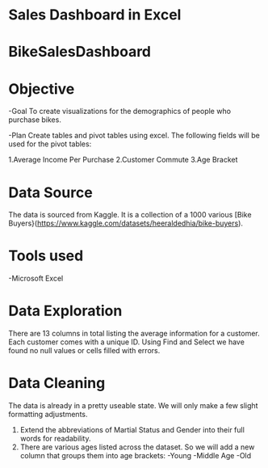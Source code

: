 # Sales Dashboard in Excel

# BikeSalesDashboard

# Objective

-Goal
To create visualizations for the demographics of people who purchase bikes.

-Plan
Create tables and pivot tables using excel. 
The following fields will be used for the pivot tables:

1.Average Income Per Purchase
2.Customer Commute
3.Age Bracket

# Data Source
The data is sourced from Kaggle. It is a collection of a 1000 various [Bike Buyers}(https://www.kaggle.com/datasets/heeraldedhia/bike-buyers).

# Tools used

-Microsoft Excel

# Data Exploration
There are 13 columns in total listing the average information for a customer. Each customer comes with a unique ID. Using Find and Select we have found no null values or cells filled with errors.

# Data Cleaning

The data is already in a pretty useable state. We will only make a few slight formatting adjustments.

1. Extend the abbreviations of Martial Status and Gender into their full words for readability. 
2. There are various ages listed across the dataset. So we will add a new column that groups them into age brackets:
   -Young
   -Middle Age
   -Old
#   

